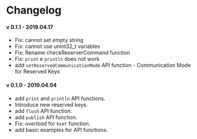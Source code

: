 # Changelog

#### v 0.1.1 - 2019.04.17
* Fix: cannot set empty string
* Fix: cannot use unint32_t variables
* Fix: Rename checkReserverCommand function
* Fix: `print` e `println` does not work
* add `setReservedCommunicationMode` API function - Communication Mode for Reserved Keys


#### v 0.1.0 - 2019.04.04
* add `print` and `println` API functions.
* Introduce new reserved keys.
* add `flush` API function.
* add `publish` API function.
* Fix: _overload_ for `hset` function.
* add basic examples for API functions.
